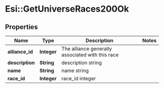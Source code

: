 # Esi::GetUniverseRaces200Ok

## Properties
Name | Type | Description | Notes
------------ | ------------- | ------------- | -------------
**alliance_id** | **Integer** | The alliance generally associated with this race | 
**description** | **String** | description string | 
**name** | **String** | name string | 
**race_id** | **Integer** | race_id integer | 


